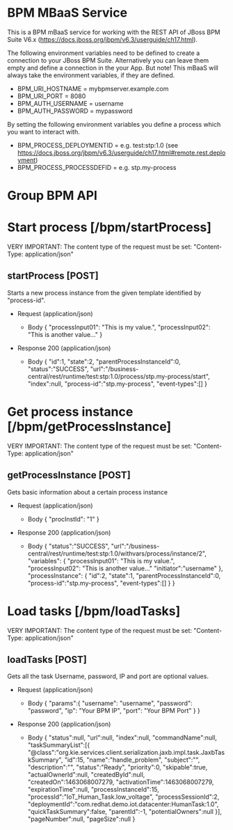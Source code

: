 # BPM MBaaS Service

This is a BPM mBaaS service for working with the REST API of JBoss BPM Suite V6.x (https://docs.jboss.org/jbpm/v6.3/userguide/ch17.html).

The following environment variables need to be defined to create a connection to your JBoss BPM Suite.
Alternatively you can leave them empty and define a connection in the your App.
But note! This mBaaS will always take the environment variables, if they are defined.
- BPM\_URI\_HOSTNAME = mybpmserver.example.com
- BPM\_URI\_PORT = 8080
- BPM\_AUTH\_USERNAME = username
- BPM\_AUTH\_PASSWORD = mypassword

By setting the following environment variables you define a process which you want to interact with.
- BPM\_PROCESS\_DEPLOYMENTID = e.g. test:stp:1.0 (see https://docs.jboss.org/jbpm/v6.3/userguide/ch17.html#remote.rest.deployment)
- BPM\_PROCESS\_PROCESSDEFID = e.g. stp.my-process

# Group BPM API

# Start process [/bpm/startProcess]

VERY IMPORTANT: The content type of the request must be set: "Content-Type: application/json"

## startProcess [POST]

Starts a new process instance from the given template identified by "process-id".

+ Request (application/json)
    + Body
            {
              "processInput01": "This is my value.",
              "processInput02": "This is another value..."
            }

+ Response 200 (application/json)
    + Body
            {
              "id":1,
              "state":2,
              "parentProcessInstanceId":0,
              "status":"SUCCESS",
              "url":"/business-central/rest/runtime/test:stp:1.0/process/stp.my-process/start",
              "index":null,
              "process-id":"stp.my-process",
              "event-types":[]
            }

# Get process instance [/bpm/getProcessInstance]

VERY IMPORTANT: The content type of the request must be set: "Content-Type: application/json"

## getProcessInstance [POST]

Gets basic information about a certain process instance

+ Request (application/json)
    + Body
            {
              "procInstId": "1"
            }

+ Response 200 (application/json)
    + Body
            {
              "status":"SUCCESS",
              "url":"/business-central/rest/runtime/test:stp:1.0/withvars/process/instance/2",
              "variables":
                {
                  "processInput01": "This is my value.",
                  "processInput02": "This is another value..."
                  "initiator":"username"
                },
              "processInstance":
                {
                  "id":2,
                  "state":1,
                  "parentProcessInstanceId":0,
                  "process-id":"stp.my-process",
                  "event-types":[]
                }
            }
# Load tasks [/bpm/loadTasks]

VERY IMPORTANT: The content type of the request must be set: "Content-Type: application/json"

## loadTasks [POST]

Gets all the task
Username, password, IP and port are optional values.

+ Request (application/json)
    + Body
            {
              "params":{
                "username": "username",
                "password": "password",
                "ip": "Your BPM IP",
                "port": "Your BPM Port"
              }
            }

+ Response 200 (application/json)
    + Body
            {
              "status":null,
              "url":null,
              "index":null,
              "commandName":null,
              "taskSummaryList":[{
                "@class":"org.kie.services.client.serialization.jaxb.impl.task.JaxbTaskSummary",
                "id":15,
                "name":"handle_problem",
                "subject":"",
                "description":"",
                "status":"Ready",
                "priority":0,
                "skipable":true,
                "actualOwnerId":null,
                "createdById":null,
                "createdOn":1463068007279,
                "activationTime":1463068007279,
                "expirationTime":null,
                "processInstanceId":15,
                "processId":"IoT_Human_Task.low_voltage",
                "processSessionId":2,
                "deploymentId":"com.redhat.demo.iot.datacenter:HumanTask:1.0",
                "quickTaskSummary":false,
                "parentId":-1,
                "potentialOwners":null
                }],
              "pageNumber":null,
              "pageSize":null
            }
